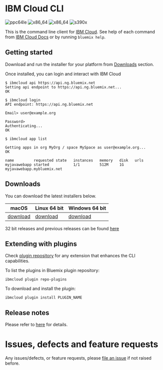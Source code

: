 # IBM Cloud CLI

![ppc64le](https://img.shields.io/badge/ppc64le-supported-brightgreen.svg) ![x86_64](https://img.shields.io/badge/x86__64-supported-brightgreen.svg) ![x86_64](https://img.shields.io/badge/x86-supported-brightgreen.svg) ![s390x](https://img.shields.io/badge/s390x-not%20supported-red.svg)

This is the command line client for [IBM Cloud](https://console.ng.bluemix.net/). See help of each command from [IBM Cloud Docs](https://console.ng.bluemix.net/docs/cli/reference/bluemix_cli/index.html) or by running `bluemix help`.

## Getting started

Download and run the installer for your platform from [Downloads](#downloads) section.

Once installed, you can login and interact with IBM Cloud
```
$ ibmcloud api https://api.ng.bluemix.net
Setting api endpoint to https://api.ng.bluemix.net...
OK

$ ibmcloud login
API endpoint: https://api.ng.bluemix.net

Email> user@example.org

Password> 
Authenticating...
OK

$ ibmcloud app list

Getting apps in org MyOrg / space MySpace as user@example.org...
OK

name         requested state   instances   memory   disk   urls
myjavawebapp started           1/1         512M     1G     myjavawebapp.mybluemix.net
```

## Downloads
You can download the latest installers below.

| **macOS** | **Linux 64 bit** | **Windows 64 bit** |
|-----------|------------------|--------------------|
| [download](https://clis.ng.bluemix.net/download/bluemix-cli/latest/osx) | [download](https://clis.ng.bluemix.net/download/bluemix-cli/latest/linux64) | [download](https://clis.ng.bluemix.net/download/bluemix-cli/latest/win64) |


32 bit releases and previous releases can be found [here](https://github.com/IBM-Bluemix/bluemix-cli-release/releases)

## Extending with plugins

Check [plugin repository](http://plugins.ng.bluemix.net/ui/repository.html#bluemix-plugins) for any extension that enhances the CLI capabilities.


To list the plugins in Bluemix plugin repository:

```
ibmcloud plugin repo-plugins

```

To download and install the plugin:

```
ibmcloud plugin install PLUGIN_NAME 

```

## Release notes

Please refer to [here](https://github.com/IBM-Cloud/ibm-cloud-cli-release/releases) for details.


# Issues, defects and feature requests

Any issues/defects, or feature requests, please [file an issue](https://github.com/IBM-Cloud/ibm-cloud-cli-release/issues) if not raised before.
